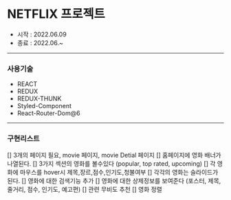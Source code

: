 # NETFLIX 프로젝트 
 * 시작 : 2022.06.09
 * 종료 : 2022.06.~

------------------------------------------------------------------------------------------------------------------------
### 사용기술
- REACT
- REDUX
- REDUX-THUNK
- Styled-Component
- React-Router-Dom@6


------------------------------------------------------------------------------------------------------------------------
### 구현리스트
[] 3개의 페이지 필요, movie 페이지, movie Detial 페이지
[] 홈페이지에 영화 배너가 나열된다.
[] 3가지 섹션의 영화를 볼수있다 (popular, top rated, upcoming)
[] 각 영화에 마우스를 hover시 제목,장르,점수,인기도,청불여부 
[] 각각의 영화는 슬라이드가 된다.
[] 영화에 대한 검색기능 추가
[] 영화에 대한 상제정보를 보여준다 (포스터, 제목, 줄거리, 점수, 인기도, 예고편)
[] 관련 무비도 추천
[] 영화 정렬
